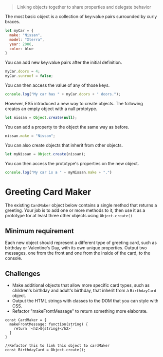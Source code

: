 >Linking objects together to share properties and delegate behavior

The most basic object is a collection of key:value pairs surrounded by curly braces.

```js
let myCar = {
  make: "Nissan",
  model: "Xterra",
  year: 2006,
  color: blue
}
```

You can add new key:value pairs after the initial definition.

```js
myCar.doors = 4;
myCar.sunroof = false;
```

You can then access the value of any of those keys.

```js
console.log("My car has " + myCar.doors + " doors.");
```

However, ES5 introduced a new way to create objects. The following creates an empty object with a null prototype.

```js
let nissan = Object.create(null);
```

You can add a property to the object the same way as before.

```js
nissan.make = "Nissan";
```

You can also create objects that inherit from other objects.

```js
let myNissan = Object.create(nissan);
```

You can then access the prototype's properties on the new object.

```js
console.log("My car is a " + myNissan.make + ".")
```


# Greeting Card Maker
The existing `CardMaker` object below contains a single method that returns a greeting. Your job is to add one or more methods to it, then use it as a prototype for at least three other objects using `Object.create()`

## Minimum requirement
Each new object should represent a different type of greeting card, such as birthday or Valentine's Day, with its own unique properties. Output two messages, one from the front and one from the inside of the card, to the console. 

## Challenges 
+ Make additional objects that allow more specific card types, such as children's birthday and adult's birthday,
that inherit from a `BirthdayCard` object.
+ Output the HTML strings with classes to the DOM that you can style with CSS. 
+ Refactor "makeFrontMessage" to return something more elaborate. 

```
const CardMaker = {
  makeFrontMessage: function(string) {
    return `<h2>${string}</h2>`
  }
}

//Refactor this to link this object to cardMaker
const BirthdayCard = Object.create();
```
